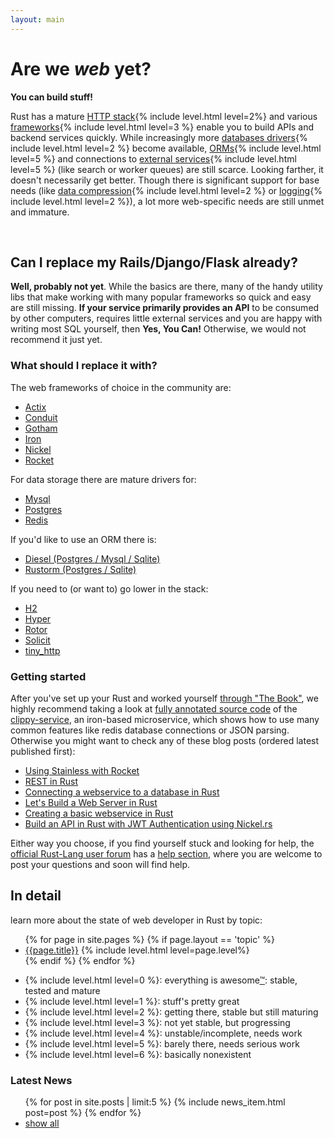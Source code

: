 ```yaml
---
layout: main
---
```


# Are we *web* yet?

**You can build stuff!**

<p>Rust has a mature <a href="/topics/stack/">HTTP stack</a>{% include level.html level=2%} and various <a href="/topics/frameworks/">frameworks</a>{% include level.html level=3 %} enable you to build APIs and backend services quickly. While increasingly more <a href="/topics/database/#drivers">databases drivers</a>{% include level.html level=2 %} become available, <a href="/topics/database/#orms">ORMs</a>{% include level.html level=5 %} and connections to <a href="/topics/services/">external services</a>{% include level.html level=5 %} (like search or worker queues) are still scarce. Looking farther, it doesn't necessarily get better. Though there is significant support for base needs (like <a href="/topics/compression/">data compression</a>{% include level.html level=2 %} or <a href="/topics/logging/">logging</a>{% include level.html level=2 %}), a lot more web-specific needs are still unmet and immature.</p>

<p>&nbsp;</p>

## Can I replace my Rails/Django/Flask already?

**Well, probably not yet**. While the basics are there, many of the handy utility libs that make working with many popular frameworks so quick and easy are still missing. **If your service primarily provides an API** to be consumed by  other computers, requires little external services and you are happy with writing most SQL yourself, then **Yes, You Can!** Otherwise, we would not recommend it just yet.

### What should I replace it with?

The web frameworks of choice in the community are:

<ul>
  <li>
    <a href="/topics/frameworks/#pkg-actix-web">Actix</a>
  </li>
  <li>
    <a href="/topics/frameworks/#pkg-conduit">Conduit</a>
  </li>
  <li>
    <a href="/topics/frameworks/#pkg-gotham">Gotham</a>
  </li>
  <li>
    <a href="/topics/frameworks/#pkg-iron">Iron</a>
  </li>
  <li>
    <a href="/topics/frameworks/#pkg-nickel">Nickel</a>
  </li>
  <li>
    <a href="/topics/frameworks/#pkg-rocket">Rocket</a>
  </li>
</ul>

For data storage there are mature drivers for:

<ul>
  <li>
    <a href="/topics/database/#pkg-mysql">Mysql</a>
  </li>
  <li>
    <a href="/topics/database/#pkg-postgres">Postgres</a> 
  </li>
  <li>
    <a href="/topics/database/#pkg-redis">Redis</a>
  </li>
</ul>

If you'd like to use an ORM there is:

<ul>
  <li>
    <a href="/topics/database/#pkg-diesel">Diesel (Postgres / Mysql / Sqlite)</a>
  </li>
  <li>
    <a href="/topics/database/#pkg-rustorm">Rustorm (Postgres / Sqlite)</a>
  </li>
</ul>

If you need to (or want to) go lower in the stack:

<ul>
  <li>
    <a href="/topics/stack/#pkg-h2">H2</a>
  </li>
  <li>
    <a href="/topics/stack/#pkg-hyper">Hyper</a>
  </li>
  <li>
    <a href="/topics/stack/#pkg-rotor-http">Rotor</a>
  </li>
  <li>
    <a href="/topics/stack/#pkg-solicit">Solicit</a>
  </li>
  <li>
    <a href="/topics/stack/#pkg-tiny_http">tiny_http</a> 
  </li>
</ul>

### Getting started

After you've set up your Rust and worked yourself [through "The Book"](https://doc.rust-lang.org/book/), we highly recommend taking a look at [fully annotated source code](https://clippy.bashy.io/docs/) of the [clippy-service](https://clippy.bashy.io), an iron-based microservice, which shows how to use many common features like redis database connections or JSON parsing. Otherwise you might want to check any of these blog posts (ordered latest published first):

- [Using Stainless with Rocket](http://neikos.me/Using_Stainless_with_Rocket.html)
- [REST in Rust](https://gsquire.github.io/static/post/rest-in-rust/)
- [Connecting a webservice to a database in Rust](http://hermanradtke.com/2016/05/23/connecting-webservice-database-rust.html)
- [Let's Build a Web Server in Rust](https://dfockler.github.io/2016/05/20/web-server.html)
- [Creating a basic webservice in Rust](http://hermanradtke.com/2016/05/16/creating-a-basic-webservice-in-rust.html)
- [Build an API in Rust with JWT Authentication using Nickel.rs](https://auth0.com/blog/2015/11/30/build-an-api-in-rust-with-jwt-authentication-using-nickelrs/)


Either way you choose, if you find yourself stuck and looking for help, the [official Rust-Lang user forum](https://users.rust-lang.org/) has a [help section](https://users.rust-lang.org/c/help), where you are welcome to post your questions and soon will find help.


## In detail

learn more about the state of web developer in Rust by topic:

<ul class="topic-list">
  {% for page in site.pages %}
    {% if page.layout == 'topic' %}
      <li><a href="{{page.url}}">{{page.title}}</a>  {% include level.html level=page.level%}</li>
    {% endif %}
  {% endfor %}
</ul>

<ul class="legend">
  <li>{% include level.html level=0 %}: everything is awesome<a href="https://www.youtube.com/watch?v=9cQgQIMlwWw" target="_blank">™</a>: stable, tested and mature</li>
  <li>{% include level.html level=1 %}: stuff's pretty great</li>
  <li>{% include level.html level=2 %}: getting there, stable but still maturing</li>
  <li>{% include level.html level=3 %}: not yet stable, but progressing</li>
  <li>{% include level.html level=4 %}: unstable/incomplete, needs work</li>
  <li>{% include level.html level=5 %}: barely there, needs serious work</li>
  <li>{% include level.html level=6 %}: basically nonexistent</li>
</ul>


<h3> Latest News <a href="/atom.xml" title="subscribe"><i class="fa fa-rss-square"></i></a></h3>

<ul class="related-news">
  {% for post in site.posts | limit:5 %}
    {% include news_item.html post=post %}
  {% endfor %}
  <li><a href='/news/'>show all</a></li>
</ul>
